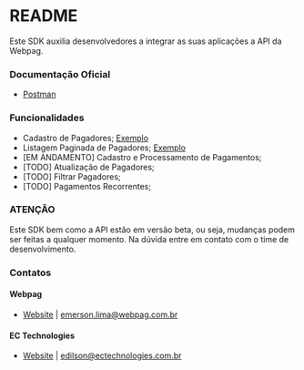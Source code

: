 # README #

Este SDK auxilia desenvolvedores a integrar as suas aplicações a API da Webpag.

### Documentação Oficial ###

* [Postman](https://www.postman.com/webpag/workspace/api/)

### Funcionalidades ###

* Cadastro de Pagadores; [Exemplo](./.doc/Payer_1_Register_Minimal.php)
* Listagem Paginada de Pagadores; [Exemplo](./.doc/Payer_3_List_All.php)
* [EM ANDAMENTO] Cadastro e Processamento de Pagamentos;
* [TODO] Atualização de Pagadores;
* [TODO] Filtrar Pagadores;
* [TODO] Pagamentos Recorrentes;

### ATENÇÃO ###
Este SDK bem como a API estão em versão beta, ou seja, mudanças podem ser feitas a qualquer momento.
Na dúvida entre em contato com o time de desenvolvimento.

### Contatos ###

#### Webpag
* [Website](https://webpag.com.br) | emerson.lima@webpag.com.br

#### EC Technologies
* [Website](https://ectechnologies.com.br) | edilson@ectechnologies.com.br
